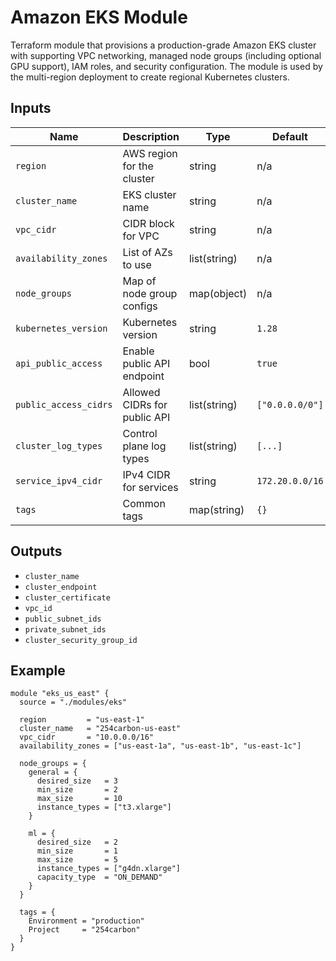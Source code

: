 # Amazon EKS Module

Terraform module that provisions a production-grade Amazon EKS cluster with supporting VPC networking,
managed node groups (including optional GPU support), IAM roles, and security configuration. The module
is used by the multi-region deployment to create regional Kubernetes clusters.

## Inputs

| Name | Description | Type | Default |
|------|-------------|------|---------|
| `region` | AWS region for the cluster | string | n/a |
| `cluster_name` | EKS cluster name | string | n/a |
| `vpc_cidr` | CIDR block for VPC | string | n/a |
| `availability_zones` | List of AZs to use | list(string) | n/a |
| `node_groups` | Map of node group configs | map(object) | n/a |
| `kubernetes_version` | Kubernetes version | string | `1.28` |
| `api_public_access` | Enable public API endpoint | bool | `true` |
| `public_access_cidrs` | Allowed CIDRs for public API | list(string) | `["0.0.0.0/0"]` |
| `cluster_log_types` | Control plane log types | list(string) | `[...]` |
| `service_ipv4_cidr` | IPv4 CIDR for services | string | `172.20.0.0/16` |
| `tags` | Common tags | map(string) | `{}` |

## Outputs

- `cluster_name`
- `cluster_endpoint`
- `cluster_certificate`
- `vpc_id`
- `public_subnet_ids`
- `private_subnet_ids`
- `cluster_security_group_id`

## Example

```hcl
module "eks_us_east" {
  source = "./modules/eks"

  region         = "us-east-1"
  cluster_name   = "254carbon-us-east"
  vpc_cidr       = "10.0.0.0/16"
  availability_zones = ["us-east-1a", "us-east-1b", "us-east-1c"]

  node_groups = {
    general = {
      desired_size   = 3
      min_size       = 2
      max_size       = 10
      instance_types = ["t3.xlarge"]
    }

    ml = {
      desired_size   = 2
      min_size       = 1
      max_size       = 5
      instance_types = ["g4dn.xlarge"]
      capacity_type  = "ON_DEMAND"
    }
  }

  tags = {
    Environment = "production"
    Project     = "254carbon"
  }
}
```
